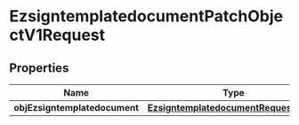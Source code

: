 
# EzsigntemplatedocumentPatchObjectV1Request

## Properties
| Name | Type | Description | Notes |
| ------------ | ------------- | ------------- | ------------- |
| **objEzsigntemplatedocument** | [**EzsigntemplatedocumentRequestPatch**](EzsigntemplatedocumentRequestPatch.md) |  |  |



